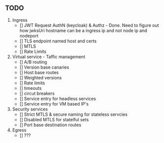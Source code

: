 ## TODO

1. Ingress
   - [] JWT Request AuthN (keycloak) & Authz  - Done. Need to figure out how jwksUri hostname can be a ingress ip and not node ip and nodeport  
   - [] TLS endpoint named host and certs 
   - [] MTLS
   - [] Rate Limits
2. Virtual service - Taffic management 
   - [] A/B routing 
   - [] Version base canaries  
   - [] Host base routes
   - [] Weighted versions
   - [] Rate limits 
   - [] timeouts
   - [] circut breakers
   - [] Service entry for headless services
   - [] Service entry for VM based IP's
3. Security services
   - [] Strict MTLS & secure naming for stateless servcies 
   - [] Disabled MTLS for statelful sets
   - [] Port base destination routes
4. Egress
   - [] ???         
